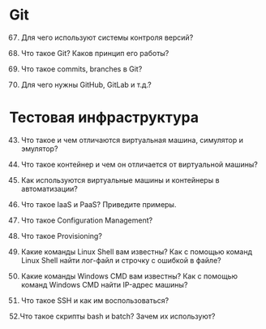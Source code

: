 # Git
67. Для чего используют системы контроля версий?

68. Что такое Git? Каков принцип его работы?

69. Что такое commits, branches в Git?

70. Для чего нужны GitHub, GitLab и т.д.?

# Тестовая инфраструктура
43. Что такое и чем отличаются виртуальная машина, симулятор и эмулятор?

44. Что такое контейнер и чем он отличается от виртуальной машины?

45. Как используются виртуальные машины и контейнеры в автоматизации?

46. Что такое IaaS и PaaS? Приведите примеры.

47. Что такое Configuration Management?

48. Что такое Provisioning?

49. Какие команды Linux Shell вам известны? Как с помощью команд Linux Shell найти лог-файл и строчку с ошибкой в ​​файле?

50. Какие команды Windows CMD вам известны? Как с помощью команд Windows CMD найти IP-адрес машины?

51. Что такое SSH и как им воспользоваться?

52.Что такое скрипты bash и batch? Зачем их используют?
